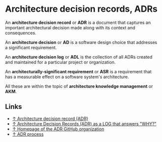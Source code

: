 # Architecture decision records, ADRs

An **architecture decision record** or **ADR** is a document that captures an important architectural decision made along with its context and consequences.

An **architecture decision** or **AD** is a software design choice that addresses a significant requirement.

An **architecture decision log** or **ADL** is the collection of all ADRs created and maintained for a particular project or organization.

An **architecturally-significant requirement** or **ASR** is a requirement that has a measurable effect on a software system's architecture.

All these are within the topic of **architecture knowledge management** or **AKM**.

## Links

- [↑ Architecture decision record (ADR)](https://github.com/joelparkerhenderson/architecture-decision-record)
- [↑ Architecture Decision Records (ADR) as a LOG that answers "WHY?"](https://www.youtube.com/watch?v=6H6zfCNeqek)
- [↑ Homepage of the ADR GitHub organization](https://adr.github.io)
- [↑ ADR process](https://docs.aws.amazon.com/prescriptive-guidance/latest/architectural-decision-records/adr-process.html)
